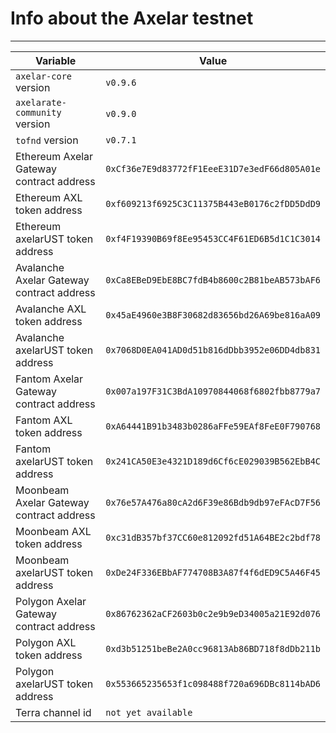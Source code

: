 # Info about the Axelar testnet
-------

Variable  | Value
------------- | -------------
`axelar-core` version | `v0.9.6`
`axelarate-community` version | `v0.9.0`
`tofnd` version | `v0.7.1`
Ethereum Axelar Gateway contract address | `0xCf36e7E9d83772fF1EeeE31D7e3edF66d805A01e`
Ethereum AXL token address | `0xf609213f6925C3C11375B443eB0176c2fDD5DdD9`
Ethereum axelarUST token address | `0xf4F19390B69f8Ee95453CC4F61ED6B5d1C1C3014`
Avalanche Axelar Gateway contract address | `0xCa8EBeD9EbE8BC7fdB4b8600c2B81beAB573bAF6`
Avalanche AXL token address | `0x45aE4960e3B8F30682d83656bd26A69be816aA09`
Avalanche axelarUST token address | `0x7068D0EA041AD0d51b816dDbb3952e06DD4db831`
Fantom Axelar Gateway contract address | `0x007a197F31C3BdA10970844068f6802fbb8779a7`
Fantom AXL token address | `0xA64441B91b3483b0286aFFe59EAf8FeE0F790768`
Fantom axelarUST token address | `0x241CA50E3e4321D189d6Cf6cE029039B562EbB4C`
Moonbeam Axelar Gateway contract address | `0x76e57A476a80cA2d6F39e86Bdb9db97eFAcD7F56`
Moonbeam AXL token address | `0xc31dB357bf37CC60e812092fd51A64BE2c2bdf78`
Moonbeam axelarUST token address | `0xDe24F336EBbAF774708B3A87f4f6dED9C5A46F45`
Polygon Axelar Gateway contract address | `0x86762362aCF2603b0c2e9b9eD34005a21E92d076`
Polygon AXL token address | `0xd3b51251beBe2A0cc96813Ab86BD718f8dDb211b`
Polygon axelarUST token address | `0x553665235653f1c098488f720a696DBc8114bAD6`
Terra channel id | `not yet available`
